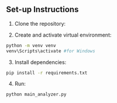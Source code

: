 ## Set-up Instructions

1. Clone the repository:


2. Create and activate virtual environment:
```bash
python -m venv venv
venv\Scripts\activate #for Windows
```

3. Install dependencies:
```bash
pip install -r requirements.txt
```

4. Run:

```bash
python main_analyzer.py
```
